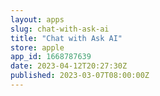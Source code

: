 ```yaml
---
layout: apps
slug: chat-with-ask-ai
title: "Chat with Ask AI"
store: apple
app_id: 1668787639
date: 2023-04-12T20:27:30Z
published: 2023-03-07T08:00:00Z
---
```

